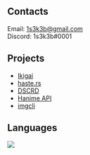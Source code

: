 ## Contacts
Email: 1s3k3b@gmail.com<br>
Discord: 1s3k3b#0001

## Projects
- [Ikigai](https://github.com/1s3k3b/ikigai)
- [haste.rs](https://github.com/1s3k3b/haste.rs)
- [DSCRD](https://github.com/1s3k3b/dscrd)
- [Hanime API](https://github.com/1s3k3b/hanime-api)
- [imgcli](https://github.com/1s3k3b/imgcli)


## Languages
<img src="https://github-readme-stats.vercel.app/api/top-langs/?username=1s3k3b&hide=javascript,html,css&langs_count=8&theme=ayu-mirage"/>
